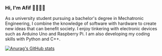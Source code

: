 ### Hi, I'm Afif 👋🏼👷🏼

As a university student pursuing a bachelor's degree in Mechatronic Engineering, I combine the knowledge of software with hardware to create new ideas that can benefit society. I enjoy tinkering with electronic devices such as Arduino Uno and Raspberry Pi. I am also developing my coding skills with Python and C++.

[![Anurag's GitHub stats](https://github-readme-stats.vercel.app/api?username=afif-adli)](https://github.com/anuraghazra/github-readme-stats)

